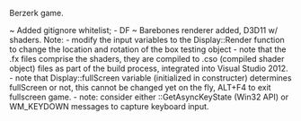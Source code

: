 Berzerk game.

~ Added gitignore whitelist;		- DF
~ Barebones renderer added, D3D11 w/ shaders.  Note:
	- modify the input variables to the Display::Render function to change the location and rotation
		of the box testing object
	- note that the .fx files comprise the shaders, they are compiled to .cso (compiled shader object)
		files as part of the build process, integrated into Visual Studio 2012.
	- note that Display::fullScreen variable (initialized in constructer) determines fullScreen or not,
		this cannot be changed yet on the fly, ALT+F4 to exit fullscreen game.
	- note: consider either ::GetAsyncKeyState (Win32 API) or WM_KEYDOWN messages to capture keyboard input.